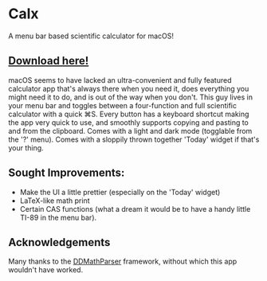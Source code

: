 #  Calx

A menu bar based scientific calculator for macOS!

## [Download here!](https://github.com/epdavid/Calx/releases)

macOS seems to have lacked an ultra-convenient and fully featured calculator app that's always there when you need it, does everything you might need it to do, and is out of the way when you don't. This guy lives in your menu bar and toggles between a four-function and full scientific calculator with a quick ⌘S. Every button has a keyboard shortcut making the app very quick to use, and smoothly supports copying and pasting to and from the clipboard. Comes with a light and dark mode (togglable from the '?' menu). Comes with a sloppily thrown together 'Today' widget if that's your thing. 

## Sought Improvements:
* Make the UI a little prettier (especially on the 'Today' widget)
* LaTeX-like math print
* Certain CAS functions (what  a dream it would be to have a handy little TI-89 in the menu bar).


## Acknowledgements
Many thanks to the [DDMathParser](https://github.com/davedelong/DDMathParser) framework, without which this app wouldn't have worked.

